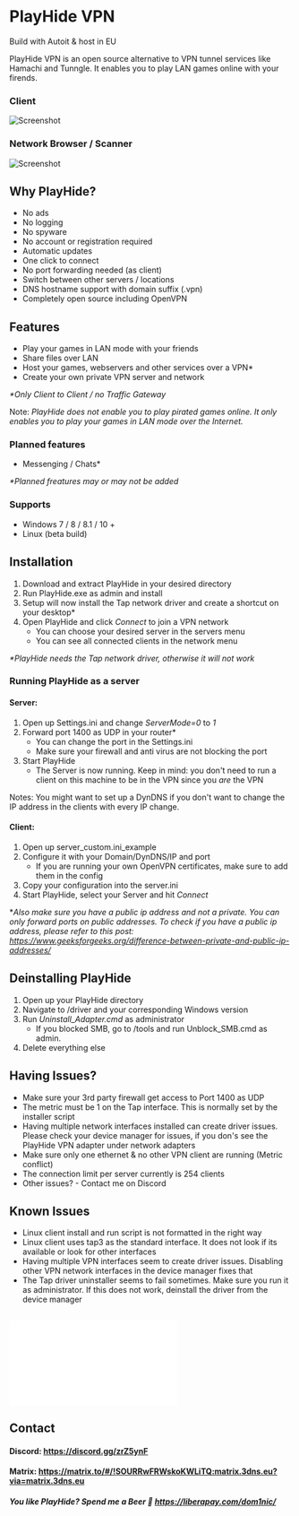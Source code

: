 
# PlayHide VPN
Build with Autoit & host in EU

PlayHide VPN is an open source alternative to VPN tunnel services like Hamachi and Tunngle. It enables you to play LAN games online with your firends. 

### Client
![Screenshot](https://github.com/DoM1niC/PlayHide/blob/master/res/client.png?raw=true)

### Network Browser / Scanner
![Screenshot](https://github.com/DoM1niC/PlayHide/raw/master/res/network-scanner.png?raw=true)
## Why PlayHide?
- No ads
- No logging
- No spyware
- No account or registration required 
- Automatic updates
- One click to connect
- No port forwarding needed (as client)
- Switch between other servers / locations
- DNS hostname support with domain suffix (.vpn)
- Completely open source including OpenVPN

## Features
- Play your games in LAN mode with your friends
- Share files over LAN
- Host your games, webservers and other services over a VPN*
- Create your own private VPN server and network

_*Only Client to Client / no Traffic Gateway_

Note: _PlayHide does not enable you to play pirated games online. It only enables you to play your games in LAN mode over the Internet._

### Planned features
- Messenging / Chats*

_*Planned freatures may or may not be added_

### Supports
- Windows 7 / 8 / 8.1 / 10 +
- Linux (beta build)



## Installation
1. Download and extract PlayHide in your desired directory
2. Run PlayHide.exe as admin and install 
3. Setup will now install the Tap network driver and create a shortcut on your desktop*
4. Open PlayHide and click *Connect* to join a VPN network
   - You can choose your desired server in the servers menu
   - You can see all connected clients in the network menu

_*PlayHide needs the Tap network driver, otherwise it will not work_



### Running PlayHide as a server
#### Server:
1. Open up Settings.ini and change _ServerMode=0_ to _1_
2. Forward port 1400 as UDP in your router*
    - You can change the port in the Settings.ini
    - Make sure your firewall and anti virus are not blocking the port
3. Start PlayHide
    - The Server is now running. Keep in mind: you don't need to run a client on this machine to be in the VPN since you *are* the VPN

Notes: You might want to set up a DynDNS if you don't want to change the IP address in the clients  with every IP change. 

#### Client: 
1. Open up server_custom.ini_example
2. Configure it with your Domain/DynDNS/IP and port
    - If you are running your own OpenVPN certificates, make sure to add them in the config  
3. Copy your configuration into the server.ini
4. Start PlayHide, select your Server and hit *Connect*

*_Also make sure you have a public ip address and not a private. You can only forward ports on public addresses. To check if you have a public ip address, please refer to this post: https://www.geeksforgeeks.org/difference-between-private-and-public-ip-addresses/_ 

## Deinstalling PlayHide
1. Open up your PlayHide directory
2. Navigate to /driver and your corresponding Windows version
3. Run _Uninstall_Adapter.cmd_ as administrator
    - If you blocked SMB, go to /tools and run Unblock_SMB.cmd as admin.
4. Delete everything else

## Having Issues?
- Make sure your 3rd party firewall get access to Port 1400 as UDP
- The metric must be 1 on the Tap interface. This is normally set by the installer script
- Having multiple network interfaces installed can create driver issues. Please check your device manager for issues, if you don's see the PlayHide VPN adapter under network adapters
- Make sure only one ethernet & no other VPN client are running (Metric conflict)
- The connection limit per server currently is 254 clients
- Other issues? - Contact me on Discord

## Known Issues
- Linux client install and run script is not formatted in the right way
- Linux client uses tap3 as the standard interface. It does not look if its available or look for other interfaces
- Having multiple VPN interfaces seem to create driver issues. Disabling other VPN network interfaces in the device manager fixes that
- The Tap driver uninstaller seems to fail sometimes. Make sure you run it as administrator. If this does not work, deinstall the driver from the device manager


## ![Changelog](Changelog.md)

## Contact
#### Discord: https://discord.gg/zrZ5ynF
#### Matrix: https://matrix.to/#/!SOURRwFRWskoKWLiTQ:matrix.3dns.eu?via=matrix.3dns.eu


##### You like PlayHide? Spend me a Beer 🍺 https://liberapay.com/dom1nic/
